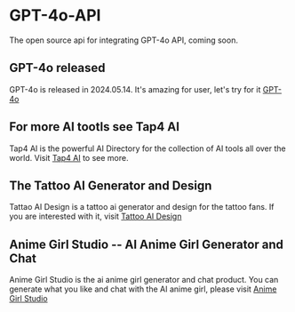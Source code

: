 # GPT-4o-API
The open source api for integrating GPT-4o API, coming soon.

## GPT-4o released

GPT-4o is released in 2024.05.14. It's amazing for user, let's try for it [GPT-4o](https://the-gpt-4o.com)


## For more AI tootls see Tap4 AI

Tap4 AI is the powerful AI Directory for the collection of AI tools all over the world. Visit [Tap4 AI](https://tap4.ai) to see more.

## The Tattoo AI Generator and Design
Tattao AI Design is a tattoo ai generator and design for the tattoo fans. If you are interested with it, visit [Tattoo AI Design](https://tattooai.design)

## Anime Girl Studio -- AI Anime Girl Generator and Chat
Anime Girl Studio is the ai anime girl generator and chat product. You can generate what you like and chat with the AI anime girl, please visit [Anime Girl Studio](https://animegirl.studio)

